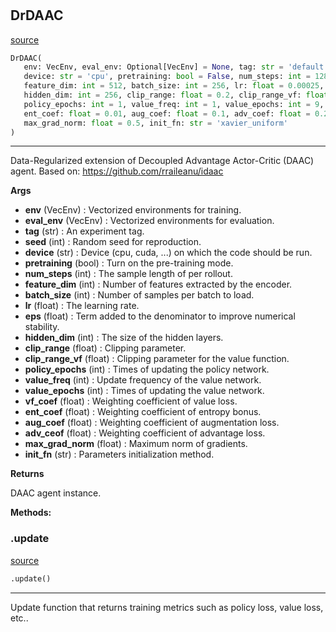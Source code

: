 #


## DrDAAC
[source](https://github.com/RLE-Foundation/rllte/blob/main/rllte/agent/drdaac.py/#L41)
```python 
DrDAAC(
   env: VecEnv, eval_env: Optional[VecEnv] = None, tag: str = 'default', seed: int = 1,
   device: str = 'cpu', pretraining: bool = False, num_steps: int = 128,
   feature_dim: int = 512, batch_size: int = 256, lr: float = 0.00025, eps: float = 1e-05,
   hidden_dim: int = 256, clip_range: float = 0.2, clip_range_vf: float = 0.2,
   policy_epochs: int = 1, value_freq: int = 1, value_epochs: int = 9, vf_coef: float = 0.5,
   ent_coef: float = 0.01, aug_coef: float = 0.1, adv_coef: float = 0.25,
   max_grad_norm: float = 0.5, init_fn: str = 'xavier_uniform'
)
```


---
Data-Regularized extension of Decoupled Advantage Actor-Critic (DAAC) agent.
Based on: https://github.com/rraileanu/idaac


**Args**

* **env** (VecEnv) : Vectorized environments for training.
* **eval_env** (VecEnv) : Vectorized environments for evaluation.
* **tag** (str) : An experiment tag.
* **seed** (int) : Random seed for reproduction.
* **device** (str) : Device (cpu, cuda, ...) on which the code should be run.
* **pretraining** (bool) : Turn on the pre-training mode.
* **num_steps** (int) : The sample length of per rollout.
* **feature_dim** (int) : Number of features extracted by the encoder.
* **batch_size** (int) : Number of samples per batch to load.
* **lr** (float) : The learning rate.
* **eps** (float) : Term added to the denominator to improve numerical stability.
* **hidden_dim** (int) : The size of the hidden layers.
* **clip_range** (float) : Clipping parameter.
* **clip_range_vf** (float) : Clipping parameter for the value function.
* **policy_epochs** (int) : Times of updating the policy network.
* **value_freq** (int) : Update frequency of the value network.
* **value_epochs** (int) : Times of updating the value network.
* **vf_coef** (float) : Weighting coefficient of value loss.
* **ent_coef** (float) : Weighting coefficient of entropy bonus.
* **aug_coef** (float) : Weighting coefficient of augmentation loss.
* **adv_ceof** (float) : Weighting coefficient of advantage loss.
* **max_grad_norm** (float) : Maximum norm of gradients.
* **init_fn** (str) : Parameters initialization method.



**Returns**

DAAC agent instance.


**Methods:**


### .update
[source](https://github.com/RLE-Foundation/rllte/blob/main/rllte/agent/drdaac.py/#L176)
```python
.update()
```

---
Update function that returns training metrics such as policy loss, value loss, etc..
